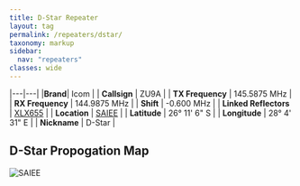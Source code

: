 ```yaml
---
title: D-Star Repeater
layout: tag
permalink: /repeaters/dstar/
taxonomy: markup
sidebar:
  nav: "repeaters"
classes: wide
---
```


|---|---|
|__Brand__| Icom |
| __Callsign__ | ZU9A |
| __TX Frequency__ |  145.5875 MHz |
| __RX Frequency__ | 144.9875 MHz |
| __Shift__ | -0.600 MHz |
| __Linked Reflectors__ | <a href="http://xlx655.ddns.net/index.php?show=repeaters" target="_blank">XLX655</a> |
| __Location__ | <a href="https://www.saiee.org.za/" target="_blank">SAIEE</a> |
| __Latitude__ | 26° 11' 6" S |
| __Longitude__ | 28° 4' 31" E |
| __Nickname__ | D-Star |

D-Star Propogation Map
---
![SAIEE](/assets/images/repeaters/dstar-propogation2.png)